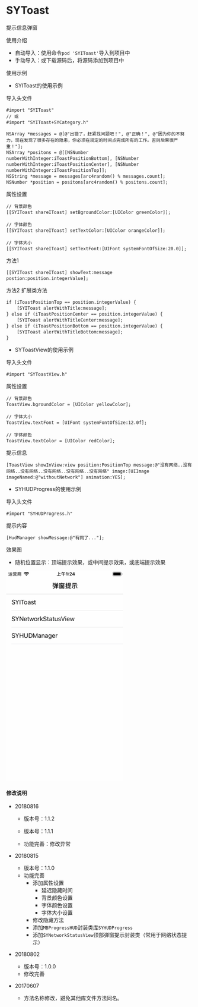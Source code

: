 # SYToast
提示信息弹窗


使用介绍 
  * 自动导入：使用命令`pod 'SYIToast'`导入到项目中
  * 手动导入：或下载源码后，将源码添加到项目中
  

使用示例

* SYIToast的使用示例

导入头文件
```
#import "SYIToast"
// 或
#import "SYIToast+SYCategory.h"
```

```
NSArray *messages = @[@"出错了，赶紧找问题吧！", @"正确！", @"因为你的不努力，现在发现了很多存在的隐患，你必须在规定的时间点完成所有的工作。否则后果很严重！"];
NSArray *positons = @[[NSNumber numberWithInteger:iToastPositionBottom], [NSNumber numberWithInteger:iToastPositionCenter], [NSNumber numberWithInteger:iToastPositionTop]];
NSString *message = messages[arc4random() % messages.count];
NSNumber *position = positons[arc4random() % positons.count];
```

属性设置
```
// 背景颜色
[[SYIToast shareIToast] setBgroundColor:[UIColor greenColor]];

// 字体颜色 
[[SYIToast shareIToast] setTextColor:[UIColor orangeColor]];

// 字体大小
[[SYIToast shareIToast] setTextFont:[UIFont systemFontOfSize:20.0]];
```

方法1
```
[[SYIToast shareIToast] showText:message postion:position.integerValue];
```

方法2 扩展类方法
```
if (iToastPositionTop == position.integerValue) {
    [SYIToast alertWithTitle:message];
} else if (iToastPositionCenter == position.integerValue) {
    [SYIToast alertWithTitleCenter:message];
} else if (iToastPositionBottom == position.integerValue) {
    [SYIToast alertWithTitleBottom:message];
}
```


* SYToastView的使用示例

导入头文件
```
#import "SYToastView.h"
```

属性设置
```
// 背景颜色
ToastView.bgroundColor = [UIColor yellowColor];

// 字体大小
ToastView.textFont = [UIFont systemFontOfSize:12.0f];

// 字体颜色
ToastView.textColor = [UIColor redColor];
```

提示信息
```
[ToastView showInView:view position:PositionTop message:@"没有网络..没有网络..没有网络..没有网络..没有网络..没有网络" image:[UIImage imageNamed:@"withoutNetwork"] animation:YES];
```

* SYHUDProgress的使用示例

导入头文件
```
#import "SYHUDProgress.h"
```

提示内容
```
[HudManager showMessage:@"有网了..."];
```


效果图

* 随机位置显示：顶端提示效果，或中间提示效果，或底端提示效果

![SYToast](./images/SYToast.gif) 


#### 修改说明
* 20180816
  * 版本号：1.1.2
  
  * 版本号：1.1.1
  * 功能完善：修改异常

* 20180815
  * 版本号：1.1.0
  * 功能完善
    * 添加属性设置
      * 延迟隐藏时间
      * 背景颜色设置
      * 字体颜色设置
      * 字体大小设置
    * 修改隐藏方法
    * 添加`MBProgressHUD`封装类库`SYHUDProgress`
    * 添加`SYNetworkStatusView`顶部弹窗提示封装类（常用于网络状态提示）

* 20180802
  * 版本号：1.0.0
  * 修改完善
  
* 20170607
  * 方法名称修改，避免其他库文件方法同名。


